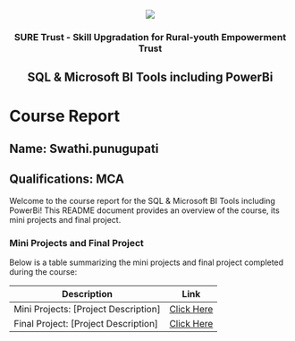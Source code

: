 <!-- PROJECT LOGO -->
<br />

<div align="center">
   <img src='https://user-images.githubusercontent.com/73131499/166115643-d3187f47-d38f-41b2-ae42-5ecbbc60de14.png' />


<h3 align="center">SURE Trust - Skill Upgradation for Rural-youth Empowerment Trust</h3>
  <h2> SQL & Microsoft BI Tools including PowerBi </h2>
</div>

# Course Report

## Name: Swathi.punugupati

## Qualifications: MCA

Welcome to the course report for the SQL & Microsoft BI Tools including PowerBi! This README document provides an overview of the course, its mini projects and final project.

### Mini Projects and Final Project

Below is a table summarizing the mini projects and final project completed during the course:

| Description                               | Link                                    |
|-------------------------------------------|-----------------------------------------|
| Mini Projects: [Project Description]     | [Click Here](https://github.com/sure-trust/G11_SQL-PowerBI/tree/main/Mini%20Projects/Swathi%20Punugupati)|
| Final Project: [Project Description]     | [Click Here](https://github.com/swathi-puunugupati/G11_SQL-PowerBI/tree/main/Final%20Capstone%20Project/Swathi%20Punugupati)                      |
